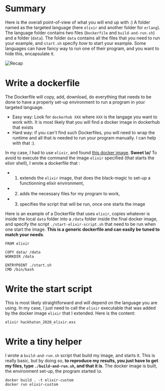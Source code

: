 
# Summary
Here is the overall point-of-view of what you will end up with :)
A folder named as the targeted language (here `elixir` and another folder for `erlang`).
The language folder contains two files (`Dockerfile` and `build-and-run.sh`) and a folder (`data`).
The folder `data` contains all the files that you need to run your example, and `start.sh` specify *how* to start your example. Some languages can have fancy way to run one of their program, and you want to hide this, encapsulate it.

![Recap](https://user-images.githubusercontent.com/6167712/81432649-96710300-9163-11ea-9df0-91779cad867e.png)


# Write a dockerfile
The Dockerfile will copy, add, download, do everything that needs to be done to have a properly set-up environment to run a program in your targeted language.

- Easy way: Look for `dockerhub XXX` where `XXX` is the langage you want to work with. It is most likely that you will find a docker image in dockerhub that exists
- Hard way: if you can't find such Dockerfiles, you will need to wrap the runtime and all that is needed to run your program manually. I can help with that :). 

In my case, I had to use `elixir`, and found [this docker image](https://hub.docker.com/_/elixir). **Sweet \o/**
To avoid to execute the command the image `elixir` specified (that starts the elixir shell), I wrote a dockerfile that :

- 1) extends the `elixir` image, that does the black-magic to set-up a functionning elixir environment,
- 2) adds the necessary files for my program to work,
- 3) specifies the script that will be run, once one starts the image

Here is an example of a Dockerfile that uses `elixir`, copies whatever is inside the local `data` folder into a `/data` folder inside the final docker image, and specify the script `./start-elixir-script.sh` that need to be run when one start the image. **This is a generic dockerfile and can easily be tuned to match your needs**.

```
FROM elixir

COPY data/ /data
WORKDIR /data

ENTRYPOINT ./start.sh
CMD /bin/bash
```

# Write the start script

This is most likely straightforward and will depend on the language you are using.
In my case, I just need to call the `elixir` executable that was added by the docker image `elixir` that I extended.
Here is the content:
```
elixir hackhaton_2020_elixir.exs
```

# Write a tiny helper

I wrote a `build-and-run.sh` script that build my image, and starts it. This is really basic, but by doing so, **to reproduce my results, you just have to get my files, type `./build-and-run.sh`, and that it is**. The docker image is built, the environment set-up, the program started \o.


```
docker build . -t elixir-custom 
docker run elixir-custom
```

